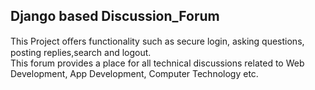 ## Django based Discussion_Forum
This Project oﬀers functionality such as secure login, asking
questions, posting replies,search and logout.<br>
This forum provides a place for all technical discussions related to Web Development, App Development, Computer Technology etc.
